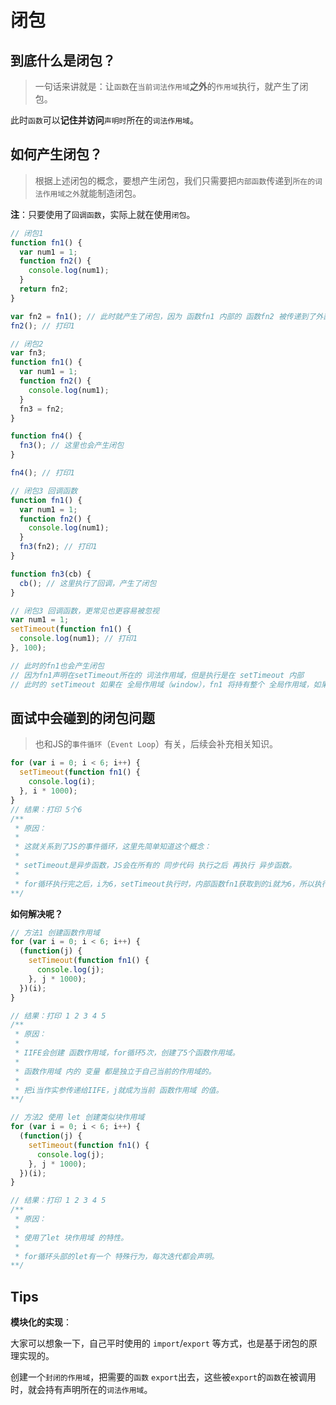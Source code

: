 # 闭包

## 到底什么是闭包？
> 一句话来讲就是：让`函数`在`当前词法作用域`**之外**的`作用域`执行，就产生了闭包。

此时`函数`可以**记住并访问**`声明时`所在的`词法作用域`。

## 如何产生闭包？
> 根据上述闭包的概念，要想产生闭包，我们只需要把`内部函数`传递到`所在的词法作用域之外`就能制造闭包。

**注**：只要使用了`回调函数`，实际上就在使用`闭包`。

```javascript
// 闭包1
function fn1() {
  var num1 = 1;
  function fn2() {
    console.log(num1);
  }
  return fn2;
}

var fn2 = fn1(); // 此时就产生了闭包，因为 函数fn1 内部的 函数fn2 被传递到了外部，并赋值给了 变量fn2 ，此时 变量fn2 会持有 函数fn1 的词法作用域
fn2(); // 打印1
```

```javascript
// 闭包2
var fn3;
function fn1() {
  var num1 = 1;
  function fn2() {
    console.log(num1);
  }
  fn3 = fn2;
}

function fn4() {
  fn3(); // 这里也会产生闭包
}

fn4(); // 打印1
```


```javascript
// 闭包3 回调函数
function fn1() {
  var num1 = 1;
  function fn2() {
    console.log(num1);
  }
  fn3(fn2); // 打印1
}

function fn3(cb) {
  cb(); // 这里执行了回调，产生了闭包
}
```

```javascript
// 闭包3 回调函数，更常见也更容易被忽视
var num1 = 1;
setTimeout(function fn1() {
  console.log(num1); // 打印1
}, 100);

// 此时的fn1也会产生闭包
// 因为fn1声明在setTimeout所在的 词法作用域，但是执行是在 setTimeout 内部
// 此时的 setTimeout 如果在 全局作用域（window），fn1 将持有整个 全局作用域，如果不及时清除，很有可能会产生内存泄漏
```

## 面试中会碰到的闭包问题
> 也和JS的`事件循环`（`Event Loop`）有关，后续会补充相关知识。

```javascript
for (var i = 0; i < 6; i++) {
  setTimeout(function fn1() {
    console.log(i);
  }, i * 1000);
}
// 结果：打印 5个6
/**
 * 原因：
 * 
 * 这就关系到了JS的事件循环，这里先简单知道这个概念：
 * 
 * setTimeout是异步函数，JS会在所有的 同步代码 执行之后 再执行 异步函数。
 * 
 * for循环执行完之后，i为6，setTimeout执行时，内部函数fn1获取到的i就为6，所以执行结果 为 5个6。
**/
```
**如何解决呢？**

```javascript
// 方法1 创建函数作用域
for (var i = 0; i < 6; i++) {
  (function(j) {
    setTimeout(function fn1() {
      console.log(j);
    }, j * 1000);
  })(i);
}

// 结果：打印 1 2 3 4 5
/**
 * 原因：
 * 
 * IIFE会创建 函数作用域，for循环5次，创建了5个函数作用域。
 * 
 * 函数作用域 内的 变量 都是独立于自己当前的作用域的。
 *
 * 把i当作实参传递给IIFE，j就成为当前 函数作用域 的值。
**/
```

```javascript
// 方法2 使用 let 创建类似块作用域
for (var i = 0; i < 6; i++) {
  (function(j) {
    setTimeout(function fn1() {
      console.log(j);
    }, j * 1000);
  })(i);
}

// 结果：打印 1 2 3 4 5
/**
 * 原因：
 * 
 * 使用了let 块作用域 的特性。
 * 
 * for循环头部的let有一个 特殊行为，每次迭代都会声明。
**/
```
        
## Tips

**模块化的实现**：

大家可以想象一下，自己平时使用的 `import`/`export` 等方式，也是基于闭包的原理实现的。  
    
创建一个`封闭的作用域`，把需要的`函数` `export`出去，这些被`export`的`函数`在被调用时，就会持有声明所在的`词法作用域`。

